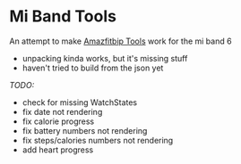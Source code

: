 # Mi Band Tools

An attempt to make [Amazfitbip Tools](https://bitbucket.org/valeronm/amazfitbiptools/) work for the mi band 6

- unpacking kinda works, but it's missing stuff
- haven't tried to build from the json yet

*TODO:*
- check for missing WatchStates
- fix date not rendering
- fix calorie progress
- fix battery numbers not rendering
- fix steps/calories numbers not rendering
- add heart progress 


